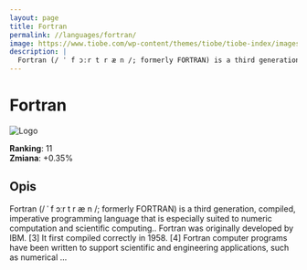 ```yaml
---
layout: page
title: Fortran
permalink: //languages/fortran/
image: https://www.tiobe.com/wp-content/themes/tiobe/tiobe-index/images/Fortran.png
description: |
  Fortran (/ ˈ f ɔːr t r æ n /; formerly FORTRAN) is a third generation, compiled, imperative programming language that is especially suited to numeric computation and scientific computing.. Fortran was originally developed by IBM. [3] It first compiled correctly in 1958. [4] Fortran computer programs have been written to support scientific and engineering applications, such as numerical ...
---
```


# Fortran

![Logo](https://www.tiobe.com/wp-content/themes/tiobe/tiobe-index/images/Fortran.png)

**Ranking**: 11  
**Zmiana**: +0.35%    

## Opis

Fortran (/ ˈ f ɔːr t r æ n /; formerly FORTRAN) is a third generation, compiled, imperative programming language that is especially suited to numeric computation and scientific computing.. Fortran was originally developed by IBM. [3] It first compiled correctly in 1958. [4] Fortran computer programs have been written to support scientific and engineering applications, such as numerical ...
